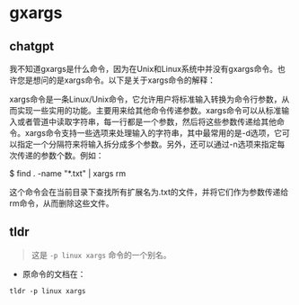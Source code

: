 # gxargs 
## chatgpt 
我不知道gxargs是什么命令，因为在Unix和Linux系统中并没有gxargs命令。也许您是想问的是xargs命令。以下是关于xargs命令的解释：

xargs命令是一条Linux/Unix命令，它允许用户将标准输入转换为命令行参数，从而实现一些实用的功能。主要用来给其他命令传递参数。xargs命令可以从标准输入或者管道中读取字符串，每一行都是一个参数，然后将这些参数传递给其他命令。xargs命令支持一些选项来处理输入的字符串，其中最常用的是-d选项，它可以指定一个分隔符来将输入拆分成多个参数。另外，还可以通过-n选项来指定每次传递的参数个数。例如：

$ find . -name "*.txt" | xargs rm

这个命令会在当前目录下查找所有扩展名为.txt的文件，并将它们作为参数传递给rm命令，从而删除这些文件。 

## tldr 
 
> 这是 `-p linux xargs` 命令的一个别名。

- 原命令的文档在：

`tldr -p linux xargs`
